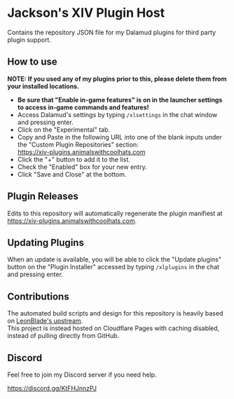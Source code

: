 # Jackson's XIV Plugin Host
Contains the repository JSON file for my Dalamud plugins for third party plugin support.

## How to use

**NOTE: If you used any of my plugins prior to this, please delete them from your installed locations.**

* **Be sure that "Enable in-game features" is on in the launcher settings to access in-game commands and features!**
* Access Dalamud's settings by typing `/xlsettings` in the chat window and pressing enter.
* Click on the "Experimental" tab.
* Copy and Paste in the following URL into one of the blank inputs under the "Custom Plugin Repositories" section:  
https://xiv-plugins.animalswithcoolhats.com
* Click the "+" button to add it to the list.
* Check the "Enabled" box for your new entry.
* Click "Save and Close" at the bottom.

## Plugin Releases
Edits to this repository will automatically regenerate the plugin manifiest at https://xiv-plugins.animalswithcoolhats.com.

## Updating Plugins

When an update is available, you will be able to click the "Update plugins" button on the "Plugin Installer" accessed by typing `/xlplugins` in the chat and pressing enter.

## Contributions
The automated build scripts and design for this repository is heavily based on [LeonBlade's upstream](https://github.com/LeonBlade/DalamudPlugins).  
This project is instead hosted on Cloudflare Pages with caching disabled, instead of pulling directly from GitHub.

## Discord

Feel free to join my Discord server if you need help.

https://discord.gg/KtFHJnnzPJ
